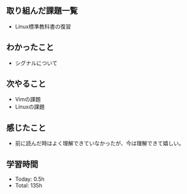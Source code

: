 ## 取り組んだ課題一覧
- Linux標準教科書の復習
## わかったこと
- シグナルについて
## 次やること
- Vimの課題
- Linuxの課題
## 感じたこと
- 前に読んだ時はよく理解できていなかったが、今は理解できて嬉しい。
## 学習時間
- Today: 0.5h
- Total: 135h

<!--```toggl
LIST
FROM 2024-03-26 TO 2024-03-26
INCLUDE PROJECTS "HappinessChain", "Self-Study"
```-->
<!--```toggl
SUMMARY
FROM 2024-01-01 TO 2024-03-26
INCLUDE PROJECTS "HappinessChain", "Self-Study"
```-->
